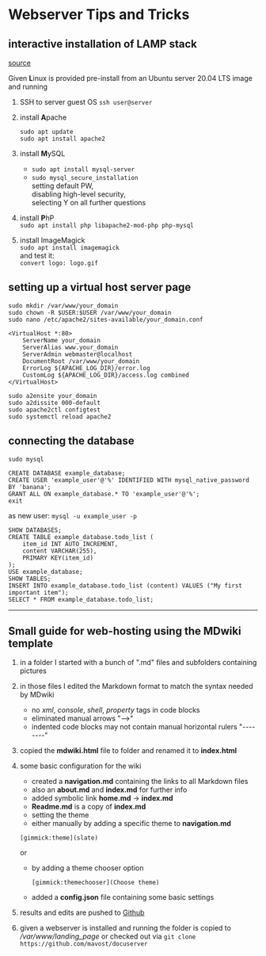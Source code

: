 # Webserver Tips and Tricks

## interactive installation of LAMP stack

[source](https://www.digitalocean.com/community/tutorials/how-to-install-linux-apache-mysql-php-lamp-stack-on-ubuntu-20-04-de)

Given **L**inux is provided pre-install from an Ubuntu server 20.04 LTS image and running

1. SSH to server guest OS `ssh user@server`

2. install **A**pache

   ``` {bash}
   sudo apt update  
   sudo apt install apache2
   ```

3. install **M**ySQL  
   - `sudo apt install mysql-server`
   - `sudo mysql_secure_installation`  
     setting default PW,  
     disabling high-level security,  
     selecting Y on all further questions

4. install **P**hP  
    `sudo apt install php libapache2-mod-php php-mysql`

5. install ImageMagick  
    `sudo apt install imagemagick`  
    and test it:  
    `convert logo: logo.gif`

## setting up a virtual host server page

`sudo mkdir /var/www/your_domain`  
`sudo chown -R $USER:$USER /var/www/your_domain`  
`sudo nano /etc/apache2/sites-available/your_domain.conf`  

``` {bash}
<VirtualHost *:80>
    ServerName your_domain
    ServerAlias www.your_domain
    ServerAdmin webmaster@localhost
    DocumentRoot /var/www/your_domain
    ErrorLog ${APACHE_LOG_DIR}/error.log
    CustomLog ${APACHE_LOG_DIR}/access.log combined
</VirtualHost>
```

`sudo a2ensite your_domain`  
`sudo a2dissite 000-default`  
`sudo apache2ctl configtest`  
`sudo systemctl reload apache2`  

## connecting the database

`sudo mysql`  

``` {sql}
CREATE DATABASE example_database;
CREATE USER 'example_user'@'%' IDENTIFIED WITH mysql_native_password BY 'banana';
GRANT ALL ON example_database.* TO 'example_user'@'%';
exit
```

as new user: `mysql -u example_user -p`  

``` {sql}
SHOW DATABASES;
CREATE TABLE example_database.todo_list (
    item_id INT AUTO_INCREMENT,
    content VARCHAR(255),
    PRIMARY KEY(item_id)
);
USE example_database;
SHOW TABLES;
INSERT INTO example_database.todo_list (content) VALUES ("My first important item");
SELECT * FROM example_database.todo_list;
```

---

## Small guide for web-hosting using the MDwiki template

1. in a folder I started with a bunch of ".md" files and subfolders containing pictures
2. in those files I edited the Markdown format to match the syntax needed by MDwiki
   - no *xml*, *console*, *shell*, *property* tags in code blocks
   - eliminated manual arrows "-->"
   - indented code blocks may not contain manual horizontal rulers "--------"
3. copied the **mdwiki.html** file to folder and renamed it to **index.html**
4. some basic configuration for the wiki
   - created a **navigation.md** containing the links to all Markdown files
   - also an **about.md** and **index.md** for further info
   - added symbolic link **home.md** &rightarrow; **index.md**
   - **Readme.md** is a copy of **index.md**
   - setting the theme
   - either manually by adding a specific theme to **navigation.md**

   ``` {bash}
   [gimmick:theme](slate)
   ```

   or
   - by adding a theme chooser option

     ``` {bash}
     [gimmick:themechooser](Choose theme)
     ```

   - added a **config.json** file containing some basic settings
5. results and edits are pushed to [Github](https://github.com/mavost/docuserver)
6. given a webserver is installed and running the folder is copied to */var/www/landing_page*
or checked out via  `git clone https://github.com/mavost/docuserver`
